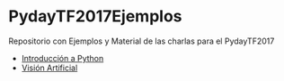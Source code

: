 # PydayTF2017Ejemplos
Repositorio con Ejemplos y Material de las charlas para el PydayTF2017

* [Introducción a Python](#)
* [Visión Artificial](#)